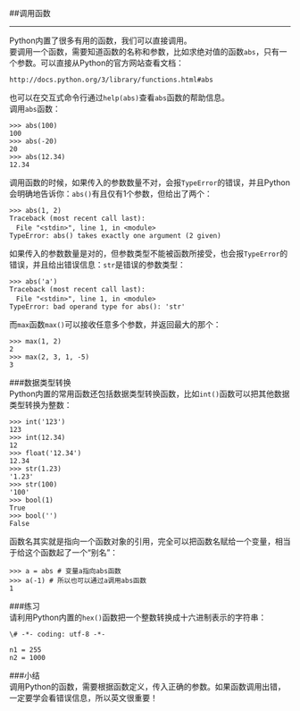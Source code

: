 ##调用函数  
________________________________________  
Python内置了很多有用的函数，我们可以直接调用。  
要调用一个函数，需要知道函数的名称和参数，比如求绝对值的函数`abs`，只有一个参数。可以直接从Python的官方网站查看文档：  

	http://docs.python.org/3/library/functions.html#abs  
也可以在交互式命令行通过`help(abs)`查看`abs`函数的帮助信息。  
调用`abs`函数：  

	>>> abs(100)  
	100  
	>>> abs(-20)  
	20  
	>>> abs(12.34)  
	12.34  
调用函数的时候，如果传入的参数数量不对，会报`TypeError`的错误，并且Python会明确地告诉你：`abs()`有且仅有1个参数，但给出了两个：  

	>>> abs(1, 2)  
	Traceback (most recent call last):  
	　File "<stdin>", line 1, in <module>  
	TypeError: abs() takes exactly one argument (2 given)  
如果传入的参数数量是对的，但参数类型不能被函数所接受，也会报`TypeError`的错误，并且给出错误信息：`str`是错误的参数类型：  

	>>> abs('a')  
	Traceback (most recent call last):  
	　File "<stdin>", line 1, in <module>  
	TypeError: bad operand type for abs(): 'str'  
而`max`函数`max()`可以接收任意多个参数，并返回最大的那个：  

	>>> max(1, 2)  
	2  
	>>> max(2, 3, 1, -5)  
	3  

###数据类型转换  
Python内置的常用函数还包括数据类型转换函数，比如`int()`函数可以把其他数据类型转换为整数：  

	>>> int('123')  
	123  
	>>> int(12.34)  
	12  
	>>> float('12.34')  
	12.34  
	>>> str(1.23)  
	'1.23'  
	>>> str(100)  
	'100'  
	>>> bool(1)  
	True  
	>>> bool('')  
	False  
函数名其实就是指向一个函数对象的引用，完全可以把函数名赋给一个变量，相当于给这个函数起了一个“别名”：  

	>>> a = abs # 变量a指向abs函数  
	>>> a(-1) # 所以也可以通过a调用abs函数  
	1  

###练习  
请利用Python内置的`hex()`函数把一个整数转换成十六进制表示的字符串：  

	\# -*- coding: utf-8 -*-  
	
	n1 = 255  
	n2 = 1000  

###小结  
调用Python的函数，需要根据函数定义，传入正确的参数。如果函数调用出错，一定要学会看错误信息，所以英文很重要！